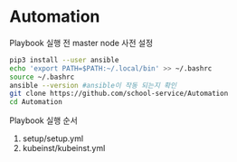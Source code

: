 # Automation

Playbook 실행 전 master node 사전 설정

```bash
pip3 install --user ansible
echo 'export PATH=$PATH:~/.local/bin' >> ~/.bashrc
source ~/.bashrc
ansible --version #ansible이 작동 되는지 확인
git clone https://github.com/school-service/Automation
cd Automation
```

Playbook 실행 순서

1. setup/setup.yml
2. kubeinst/kubeinst.yml
